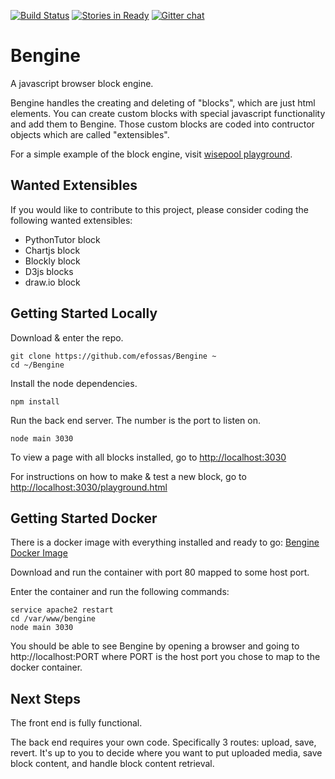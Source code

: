 
[![Build Status](https://travis-ci.org/efossas/Bengine.svg?branch=master)](https://travis-ci.org/efossas/Bengine)
[![Stories in Ready](https://badge.waffle.io/efossas/Bengine.png?label=ready&title=Ready)](http://waffle.io/efossas/Bengine)
[![Gitter chat](https://badges.gitter.im/gitterHQ/gitter.png)](https://gitter.im/BlockEngine/Lobby)

# Bengine
A javascript browser block engine.

Bengine handles the creating and deleting of "blocks", which are just html elements. You can create custom blocks with special javascript functionality and add them to Bengine. Those custom blocks are coded into contructor objects which are called "extensibles".

For a simple example of the block engine, visit [wisepool playground](http://wisepool.io/play).

## Wanted Extensibles

If you would like to contribute to this project, please consider coding the following wanted extensibles:

- PythonTutor block
- Chartjs block
- Blockly block
- D3js blocks
- draw.io block

## Getting Started Locally

Download & enter the repo.

```
git clone https://github.com/efossas/Bengine ~
cd ~/Bengine
```

Install the node dependencies.

```
npm install
```

Run the back end server. The number is the port to listen on.

```
node main 3030
```

To view a page with all blocks installed, go to [http://localhost:3030](http://localhost:3030 "All Blocks")

For instructions on how to make & test a new block, go to [http://localhost:3030/playground.html](http://localhost:3030/playground.html "Create New Blocks")

## Getting Started Docker

There is a docker image with everything installed and ready to go: [Bengine Docker Image](https://hub.docker.com/r/ericfossas/bengine/ "Bengine Docker")

Download and run the container with port 80 mapped to some host port.

Enter the container and run the following commands:

```
service apache2 restart
cd /var/www/bengine
node main 3030
```

You should be able to see Bengine by opening a browser and going to http://localhost:PORT where PORT is the host port you chose to map to the docker container.

## Next Steps

The front end is fully functional.

The back end requires your own code. Specifically 3 routes: upload, save, revert. It's up to you to decide where you want to put uploaded media, save block content, and handle block content retrieval.
